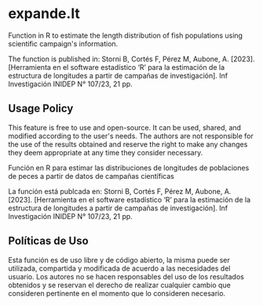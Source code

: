 # expande.lt
Function in R to estimate the length distribution of fish populations using scientific campaign's information.

The function is published in: 
    Storni B, Cortés F, Pérez M, Aubone, A. [2023]. [Herramienta en el software estadístico ‘R’ para la estimación de la estructura de longitudes a partir de campañas de investigación]. Inf Investigación INIDEP N° 107/23, 21 pp.

## Usage Policy
This feature is free to use and open-source. It can be used, shared, and modified according to the user's needs. The authors are not responsible for the use of the results obtained and reserve the right to make any changes they deem appropriate at any time they consider necessary.

Función en R para estimar las distribuciones de longitudes de poblaciones de peces a partir de datos de campañas científicas

La función está publcada en:
    Storni B, Cortés F, Pérez M, Aubone, A. [2023]. [Herramienta en el software estadístico ‘R’ para la estimación de la estructura de longitudes a partir de campañas de investigación]. Inf Investigación INIDEP N° 107/23, 21 pp.

## Políticas de Uso
Esta función es de uso libre y de código abierto, la misma puede ser utilizada, compartida y modificada de acuerdo a las necesidades del usuario. Los autores no se hacen responsables del uso de los resultados obtenidos y se reservan el derecho de realizar cualquier cambio que consideren pertinente en el momento que lo consideren necesario.
